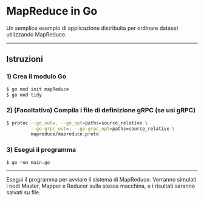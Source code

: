 # MapReduce in Go

Un semplice esempio di applicazione distribuita per ordinare dataset utilizzando MapReduce.

---

## Istruzioni

### 1) Crea il modulo Go
```bash
$ go mod init mapReduce
$ go mod tidy
```

### 2) (Facoltativo) Compila i file di definizione gRPC (se usi gRPC)
```bash
$ protoc --go_out=. --go_opt=paths=source_relative \
         --go-grpc_out=. --go-grpc_opt=paths=source_relative \
         mapreduce/mapreduce.proto
```

### 3) Esegui il programma
```bash
$ go run main.go
```

---

Esegui il programma per avviare il sistema di MapReduce. Verranno simulati i nodi Master, Mapper e Reducer sulla stessa macchina, e i risultati saranno salvati su file.

